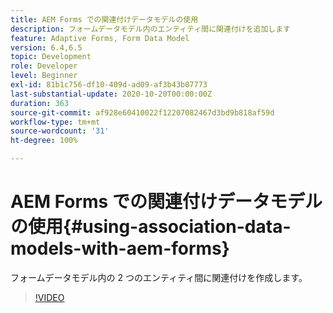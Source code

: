 ```yaml
---
title: AEM Forms での関連付けデータモデルの使用
description: フォームデータモデル内のエンティティ間に関連付けを追加します
feature: Adaptive Forms, Form Data Model
version: 6.4,6.5
topic: Development
role: Developer
level: Beginner
exl-id: 81b1c756-df10-409d-ad09-af3b43b07773
last-substantial-update: 2020-10-20T00:00:00Z
duration: 363
source-git-commit: af928e60410022f12207082467d3bd9b818af59d
workflow-type: tm+mt
source-wordcount: '31'
ht-degree: 100%

---
```


# AEM Forms での関連付けデータモデルの使用{#using-association-data-models-with-aem-forms}

フォームデータモデル内の 2 つのエンティティ間に関連付けを作成します。

>[!VIDEO](https://video.tv.adobe.com/v/17737?quality=12&learn=on)
